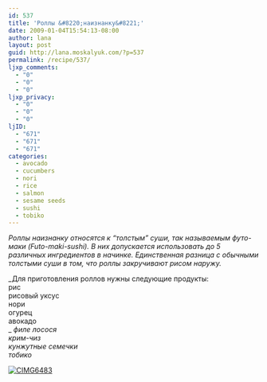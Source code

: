 ```yaml
---
id: 537
title: 'Роллы &#8220;наизнанку&#8221;'
date: 2009-01-04T15:54:13-08:00
author: lana
layout: post
guid: http://lana.moskalyuk.com/?p=537
permalink: /recipe/537/
ljxp_comments:
  - "0"
  - "0"
  - "0"
ljxp_privacy:
  - "0"
  - "0"
  - "0"
ljID:
  - "671"
  - "671"
  - "671"
categories:
  - avocado
  - cucumbers
  - nori
  - rice
  - salmon
  - sesame seeds
  - sushi
  - tobiko
---
```

_Роллы наизнанку относятся к “толстым” суши, так называемым футо-маки (Futo-maki-sushi). В них допускается использовать до 5 различных ингредиентов в начинке. Единственная разница с обычными толстыми суши в том, что роллы закручивают рисом наружу._

_Для приготовления роллов нужны следующие продукты:  
рис  
рисовый уксус  
нори  
огурец  
авокадо  
_  _филе лосося  
крим-чиз  
кунжутные семечки  
тобико_

<a class="flickr-image" title="CIMG6483" rel="flickr-mgr" href="http://www.flickr.com/photos/67405678@N00/3158602980/"><img class="flickr-large" longdesc="http://farm4.static.flickr.com/3077/3158602980_2876fff0cc_o.jpg" src="http://farm4.static.flickr.com/3077/3158602980_a2c703b27b.jpg" alt="CIMG6483" /></a>